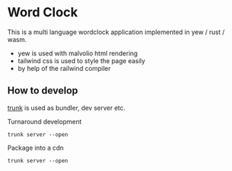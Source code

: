 # Word Clock

This is a multi language wordclock application
implemented in yew / rust / wasm.

- yew is used with malvolio html rendering
- tailwind css is used to style the page easily
- by help of the railwind compiler


## How to develop

[trunk](https://trunkrs.dev/) is used as bundler, dev server etc.

Turnaround development

```
trunk server --open
```

Package into a cdn

```
trunk server --open
```

